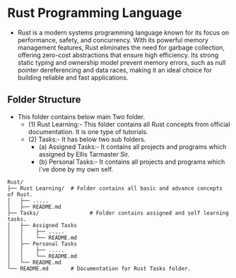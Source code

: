 # Rust Programming Language
 - Rust is a modern systems programming language known for its focus on performance, safety, and concurrency. With its powerful memory management  features, Rust eliminates the need for garbage collection, offering zero-cost abstractions that ensure high efficiency. Its strong static typing and ownership model prevent memory errors, such as null pointer dereferencing and data races, making it an ideal choice for building reliable and fast applications.

 
## Folder Structure

 - This folder contains below main Two folder.
   - (1) Rust Learning:- This folder contains all Rust concepts from official documentation. It is one type of tutorials.
   - (2) Tasks:- It has below two sub folders.
       - (a) Assigned Tasks:- It contains all projects and programs which assigned by Ellis Tarmaster Sir.
       - (b) Personal Tasks:- It contains all projects and programs which i've done by my own self.
       
```
Rust/
├── Rust Learning/  # Folder contains all basic and advance concepts of Rust.
│   ├── .....
│   ├── README.md
├── Tasks/                # Folder contains assigned and self learning tasks.
│   ├── Assigned Tasks
│   │    ├── .....
│   │    └── README.md 
│   ├── Personal Tasks
│   │    ├── .....
│   │    └── README.md
│   └── README.md 
└── README.md       # Documentation for Rust Tasks folder.                            
```

